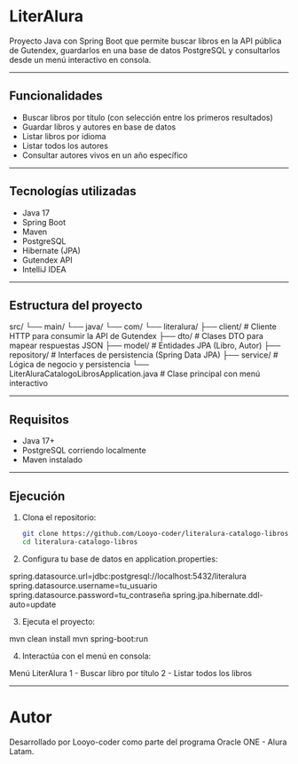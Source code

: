 # LiterAlura

Proyecto Java con Spring Boot que permite buscar libros en la API pública de Gutendex, guardarlos en una base de datos PostgreSQL y consultarlos desde un menú interactivo en consola.

---

## Funcionalidades

-  Buscar libros por título (con selección entre los primeros resultados)
-  Guardar libros y autores en base de datos
-  Listar libros por idioma
-  Listar todos los autores
-  Consultar autores vivos en un año específico

---

## Tecnologías utilizadas

- Java 17
- Spring Boot
- Maven
- PostgreSQL
- Hibernate (JPA)
- Gutendex API
- IntelliJ IDEA

---

## Estructura del proyecto
src/
└── main/
    └── java/
        └── com/
            └── literalura/
                ├── client/         # Cliente HTTP para consumir la API de Gutendex
                ├── dto/            # Clases DTO para mapear respuestas JSON
                ├── model/          # Entidades JPA (Libro, Autor)
                ├── repository/     # Interfaces de persistencia (Spring Data JPA)
                ├── service/        # Lógica de negocio y persistencia
                └── LiterAluraCatalogoLibrosApplication.java  # Clase principal con menú interactivo

---

## Requisitos

- Java 17+
- PostgreSQL corriendo localmente
- Maven instalado

---

## Ejecución

1. Clona el repositorio:

   ```bash
   git clone https://github.com/Looyo-coder/literalura-catalogo-libros.git
   cd literalura-catalogo-libros

2. Configura tu base de datos en application.properties:

spring.datasource.url=jdbc:postgresql://localhost:5432/literalura
spring.datasource.username=tu_usuario
spring.datasource.password=tu_contraseña
spring.jpa.hibernate.ddl-auto=update

3. Ejecuta el proyecto:
   
mvn clean install
mvn spring-boot:run


4. Interactúa con el menú en consola:

Menú LiterAlura
1 - Buscar libro por título
2 - Listar todos los libros

---

# Autor
Desarrollado por Looyo-coder como parte del programa Oracle ONE - Alura Latam.

